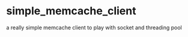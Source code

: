 simple_memcache_client
======================

a really simple memcache client to play with socket and threading pool
